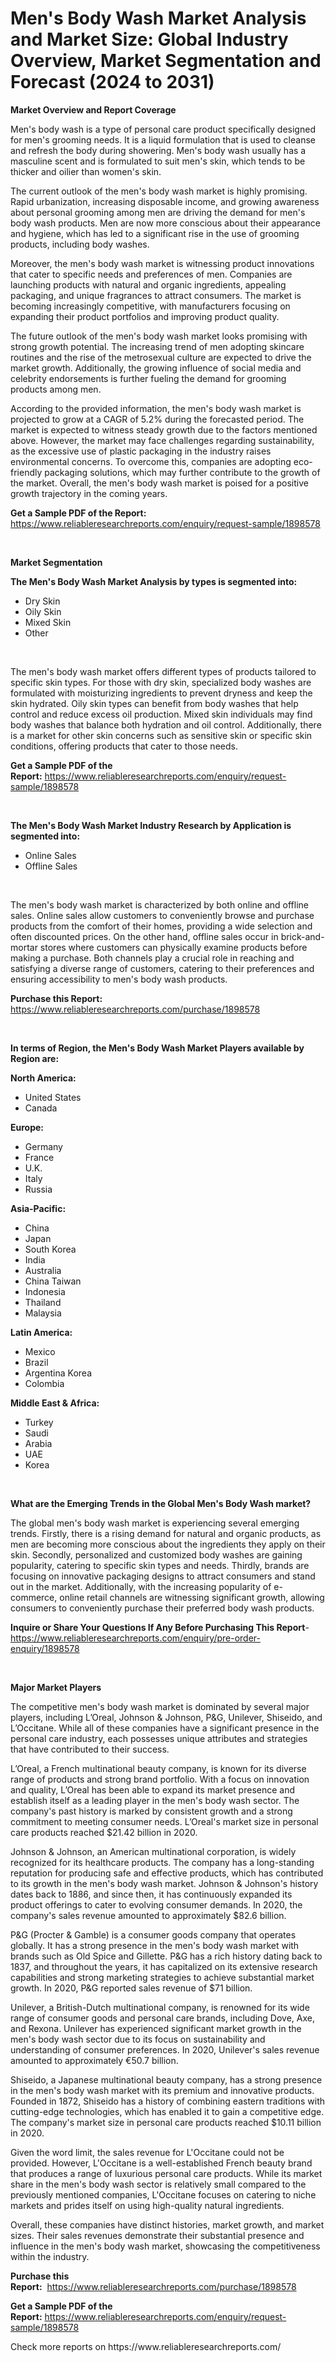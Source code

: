 <p><h1>Men's Body Wash Market Analysis and Market Size: Global Industry Overview, Market Segmentation and Forecast (2024 to 2031)</h1></p><p><strong>Market Overview and Report Coverage</strong></p>
<p><p>Men's body wash is a type of personal care product specifically designed for men's grooming needs. It is a liquid formulation that is used to cleanse and refresh the body during showering. Men's body wash usually has a masculine scent and is formulated to suit men's skin, which tends to be thicker and oilier than women's skin.</p><p>The current outlook of the men's body wash market is highly promising. Rapid urbanization, increasing disposable income, and growing awareness about personal grooming among men are driving the demand for men's body wash products. Men are now more conscious about their appearance and hygiene, which has led to a significant rise in the use of grooming products, including body washes.</p><p>Moreover, the men's body wash market is witnessing product innovations that cater to specific needs and preferences of men. Companies are launching products with natural and organic ingredients, appealing packaging, and unique fragrances to attract consumers. The market is becoming increasingly competitive, with manufacturers focusing on expanding their product portfolios and improving product quality.</p><p>The future outlook of the men's body wash market looks promising with strong growth potential. The increasing trend of men adopting skincare routines and the rise of the metrosexual culture are expected to drive the market growth. Additionally, the growing influence of social media and celebrity endorsements is further fueling the demand for grooming products among men.</p><p>According to the provided information, the men's body wash market is projected to grow at a CAGR of 5.2% during the forecasted period. The market is expected to witness steady growth due to the factors mentioned above. However, the market may face challenges regarding sustainability, as the excessive use of plastic packaging in the industry raises environmental concerns. To overcome this, companies are adopting eco-friendly packaging solutions, which may further contribute to the growth of the market. Overall, the men's body wash market is poised for a positive growth trajectory in the coming years.</p></p>
<p><strong>Get a Sample PDF of the Report:</strong> <a href="https://www.reliableresearchreports.com/enquiry/request-sample/1898578">https://www.reliableresearchreports.com/enquiry/request-sample/1898578</a></p>
<p>&nbsp;</p>
<p><strong>Market Segmentation</strong></p>
<p><strong>The Men's Body Wash Market Analysis by types is segmented into:</strong></p>
<p><ul><li>Dry Skin</li><li>Oily Skin</li><li>Mixed Skin</li><li>Other</li></ul></p>
<p>&nbsp;</p>
<p><p>The men's body wash market offers different types of products tailored to specific skin types. For those with dry skin, specialized body washes are formulated with moisturizing ingredients to prevent dryness and keep the skin hydrated. Oily skin types can benefit from body washes that help control and reduce excess oil production. Mixed skin individuals may find body washes that balance both hydration and oil control. Additionally, there is a market for other skin concerns such as sensitive skin or specific skin conditions, offering products that cater to those needs.</p></p>
<p><strong>Get a Sample PDF of the Report:</strong>&nbsp;<a href="https://www.reliableresearchreports.com/enquiry/request-sample/1898578">https://www.reliableresearchreports.com/enquiry/request-sample/1898578</a></p>
<p>&nbsp;</p>
<p><strong>The Men's Body Wash Market Industry Research by Application is segmented into:</strong></p>
<p><ul><li>Online Sales</li><li>Offline Sales</li></ul></p>
<p>&nbsp;</p>
<p><p>The men's body wash market is characterized by both online and offline sales. Online sales allow customers to conveniently browse and purchase products from the comfort of their homes, providing a wide selection and often discounted prices. On the other hand, offline sales occur in brick-and-mortar stores where customers can physically examine products before making a purchase. Both channels play a crucial role in reaching and satisfying a diverse range of customers, catering to their preferences and ensuring accessibility to men's body wash products.</p></p>
<p><strong>Purchase this Report:</strong>&nbsp; <a href="https://www.reliableresearchreports.com/purchase/1898578">https://www.reliableresearchreports.com/purchase/1898578</a></p>
<p>&nbsp;</p>
<p><strong>In terms of Region, the Men's Body Wash Market Players available by Region are:</strong></p>
<p>
    <p> <strong> North America: </strong>
        <ul>
            <li>United States</li>
            <li>Canada</li>
        </ul>
        </p> 
    <p> <strong> Europe: </strong>
        <ul>
            <li>Germany</li>
            <li>France</li>
            <li>U.K.</li>
            <li>Italy</li>
            <li>Russia</li>
        </ul>
        </p> 
    <p> <strong> Asia-Pacific: </strong>
        <ul>
            <li>China</li>
            <li>Japan</li>
            <li>South Korea</li>
            <li>India</li>
            <li>Australia</li>
            <li>China Taiwan</li>
            <li>Indonesia</li>
            <li>Thailand</li>
            <li>Malaysia</li>
        </ul>
        </p> 
    <p> <strong> Latin America: </strong>
        <ul>
            <li>Mexico</li>
            <li>Brazil</li>
            <li>Argentina Korea</li>
            <li>Colombia</li>
        </ul>
        </p> 
    <p> <strong> Middle East & Africa: </strong>
        <ul>
            <li>Turkey</li>
            <li>Saudi</li>
            <li>Arabia</li>
            <li>UAE</li>
            <li>Korea</li>
        </ul>
    </p>
    </p>
<p>&nbsp;</p>
<p><strong>What are the Emerging Trends in the Global Men's Body Wash market?</strong></p>
<p><p>The global men's body wash market is experiencing several emerging trends. Firstly, there is a rising demand for natural and organic products, as men are becoming more conscious about the ingredients they apply on their skin. Secondly, personalized and customized body washes are gaining popularity, catering to specific skin types and needs. Thirdly, brands are focusing on innovative packaging designs to attract consumers and stand out in the market. Additionally, with the increasing popularity of e-commerce, online retail channels are witnessing significant growth, allowing consumers to conveniently purchase their preferred body wash products.</p></p>
<p><strong>Inquire or Share Your Questions If Any Before Purchasing This Report</strong>- <a href="https://www.reliableresearchreports.com/enquiry/pre-order-enquiry/1898578">https://www.reliableresearchreports.com/enquiry/pre-order-enquiry/1898578</a></p>
<p>&nbsp;</p>
<p><strong>Major Market Players</strong></p>
<p><p>The competitive men's body wash market is dominated by several major players, including L’Oreal, Johnson & Johnson, P&G, Unilever, Shiseido, and L’Occitane. While all of these companies have a significant presence in the personal care industry, each possesses unique attributes and strategies that have contributed to their success.</p><p>L’Oreal, a French multinational beauty company, is known for its diverse range of products and strong brand portfolio. With a focus on innovation and quality, L’Oreal has been able to expand its market presence and establish itself as a leading player in the men's body wash sector. The company's past history is marked by consistent growth and a strong commitment to meeting consumer needs. L’Oreal's market size in personal care products reached $21.42 billion in 2020.</p><p>Johnson & Johnson, an American multinational corporation, is widely recognized for its healthcare products. The company has a long-standing reputation for producing safe and effective products, which has contributed to its growth in the men's body wash market. Johnson & Johnson's history dates back to 1886, and since then, it has continuously expanded its product offerings to cater to evolving consumer demands. In 2020, the company's sales revenue amounted to approximately $82.6 billion.</p><p>P&G (Procter & Gamble) is a consumer goods company that operates globally. It has a strong presence in the men's body wash market with brands such as Old Spice and Gillette. P&G has a rich history dating back to 1837, and throughout the years, it has capitalized on its extensive research capabilities and strong marketing strategies to achieve substantial market growth. In 2020, P&G reported sales revenue of $71 billion.</p><p>Unilever, a British-Dutch multinational company, is renowned for its wide range of consumer goods and personal care brands, including Dove, Axe, and Rexona. Unilever has experienced significant market growth in the men's body wash sector due to its focus on sustainability and understanding of consumer preferences. In 2020, Unilever's sales revenue amounted to approximately €50.7 billion.</p><p>Shiseido, a Japanese multinational beauty company, has a strong presence in the men's body wash market with its premium and innovative products. Founded in 1872, Shiseido has a history of combining eastern traditions with cutting-edge technologies, which has enabled it to gain a competitive edge. The company's market size in personal care products reached $10.11 billion in 2020.</p><p>Given the word limit, the sales revenue for L'Occitane could not be provided. However, L'Occitane is a well-established French beauty brand that produces a range of luxurious personal care products. While its market share in the men's body wash sector is relatively small compared to the previously mentioned companies, L'Occitane focuses on catering to niche markets and prides itself on using high-quality natural ingredients.</p><p>Overall, these companies have distinct histories, market growth, and market sizes. Their sales revenues demonstrate their substantial presence and influence in the men's body wash market, showcasing the competitiveness within the industry.</p></p>
<p><strong>Purchase this Report:</strong>&nbsp;&nbsp;<a href="https://www.reliableresearchreports.com/purchase/1898578">https://www.reliableresearchreports.com/purchase/1898578</a></p>
<p></p>
<p><strong>Get a Sample PDF of the Report:</strong>&nbsp;<a href="https://www.reliableresearchreports.com/enquiry/request-sample/1898578">https://www.reliableresearchreports.com/enquiry/request-sample/1898578</a></p>
<p>Check more reports on https://www.reliableresearchreports.com/</p>